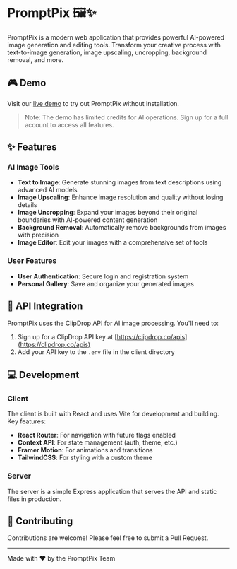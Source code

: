 # PromptPix 🖼️✨

PromptPix is a modern web application that provides powerful AI-powered image generation and editing tools. Transform your creative process with text-to-image generation, image upscaling, uncropping, background removal, and more.

## 🎮 Demo

Visit our [live demo](https://promptpix-demo.vercel.app) to try out PromptPix without installation.

> Note: The demo has limited credits for AI operations. Sign up for a full account to access all features.

## ✨ Features

### AI Image Tools

- **Text to Image**: Generate stunning images from text descriptions using advanced AI models
- **Image Upscaling**: Enhance image resolution and quality without losing details
- **Image Uncropping**: Expand your images beyond their original boundaries with AI-powered content generation
- **Background Removal**: Automatically remove backgrounds from images with precision
- **Image Editor**: Edit your images with a comprehensive set of tools

### User Features

- **User Authentication**: Secure login and registration system
- **Personal Gallery**: Save and organize your generated images




## 🔑 API Integration

PromptPix uses the ClipDrop API for AI image processing. You'll need to:

1. Sign up for a ClipDrop API key at [https://clipdrop.co/apis](https://clipdrop.co/apis)
2. Add your API key to the `.env` file in the client directory

## 💻 Development

### Client
The client is built with React and uses Vite for development and building. Key features:

- **React Router**: For navigation with future flags enabled
- **Context API**: For state management (auth, theme, etc.)
- **Framer Motion**: For animations and transitions
- **TailwindCSS**: For styling with a custom theme

### Server
The server is a simple Express application that serves the API and static files in production.


## 🤝 Contributing

Contributions are welcome! Please feel free to submit a Pull Request.

---

Made with ❤️ by the PromptPix Team
